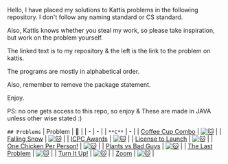 Hello, I have placed my solutions to Kattis problems in the following repository. I don't follow any naming standard or CS standard.

Also, Kattis knows whether you steal my work, so please take inspiration, but work on the problem yourself.

The linked text is to my repository & the left is the link to the problem on kattis.

The programs are mostly in alphabetical order.

Also, remember to remove the package statement.

Enjoy.

PS: no one gets access to this repo, so enjoy & These are made in JAVA unless other wise stated :)

`## Problems`
| Problem | :link: |
|       -       |       -       |
|       `**C**`       |       -       |
| [Coffee Cup Combo](https://github.com/unrushed/Kattis/blob/main/Done/Coffee.java) | [![:cat:](https://open.kattis.com/favicon)](https://open.kattis.com/problems/coffeecupcombo) |
| [Falling Snow](https://github.com/unrushed/Kattis/blob/main/Done/Snow.java) | [![:cat:](https://open.kattis.com/favicon)](https://open.kattis.com/problems/fallingsnow2) |
| [ICPC Awards](https://github.com/unrushed/Kattis/blob/main/Done/ICPCAwards.java) | [![:cat:](https://open.kattis.com/favicon)](https://open.kattis.com/problems/icpcawards) |
| [License to Launch](https://github.com/unrushed/Kattis/blob/main/Done/LicenseToLaunch.java) | [![:cat:](https://open.kattis.com/favicon)](https://open.kattis.com/problems/licensetolaunch) |
| [One Chicken Per Person!](https://github.com/unrushed/Kattis/blob/main/Done/OnceChickenPerPerson.java) | [![:cat:](https://open.kattis.com/favicon)]((https://open.kattis.com/problems/onechicken)) |
| [Plants vs Bad Guys](https://github.com/unrushed/Kattis/blob/main/Done/PlantsVSZombies.java) | [![:cat:](https://open.kattis.com/favicon)](https://open.kattis.com/problems/pvbg) |
| [The Last Problem](https://github.com/unrushed/Kattis/blob/main/Done/TheLastProblem.java) | [![:cat:](https://open.kattis.com/favicon)](https://open.kattis.com/problems/thelastproblem) |
| [Turn It Up!](https://github.com/unrushed/Kattis/blob/main/Done/TurnItUp.java) | [![:cat:](https://open.kattis.com/favicon)](https://open.kattis.com/problems/skruop) |
| [Zoom](https://github.com/unrushed/Kattis/blob/main/Done/Zoom.java) | [![:cat:](https://open.kattis.com/favicon)](https://open.kattis.com/problems/zoom) |
